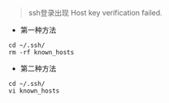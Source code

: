 > ssh登录出现 Host key verification failed. 

- 第一种方法

```
cd ~/.ssh/
rm -rf known_hosts
```

- 第二种方法

```
cd ~/.ssh/
vi known_hosts
```